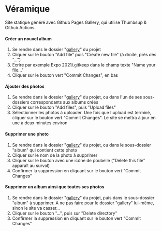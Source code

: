 # Véramique
Site statique généré avec Github Pages Gallery, qui utilise Thumbsup & Github Actions.

#### Créer un nouvel album
1. Se rendre dans le dossier "[gallery](https://github.com/ici-be/veramique/tree/master/gallery)" du projet
2. Cliquer sur le bouton "Add file" puis "Create new file" (à droite, près des "...")
3. Ecrire par exemple Expo 2021/.gitkeep dans le champ texte "Name your file..."
4. Cliquer sur le bouton vert "Commit Changes", en bas

#### Ajouter des photos
1. Se rendre dans le dossier "[gallery](https://github.com/ici-be/veramique/tree/master/gallery)" du projet, ou dans l'un de ses sous-dossiers correspondants aux albums créés
2. Cliquer sur le bouton "Add files", puis "Upload files"
3. Sélectionner les photos à uploader. Une fois que l'upload est terminé, cliquer sur le bouton vert "Commit Changes". Le site se mettra à jour en une à deux minutes environ

#### Supprimer une photo
1. Se rendre dans le dossier "[gallery](https://github.com/ici-be/veramique/tree/master/gallery)" du projet, ou dans le sous-dossier "album" qui contient cette photo
2. Cliquer sur le nom de la photo à supprimer
3. Cliquer sur le bouton avec une icône de poubelle ("Delete this file" apparaît au survol)
4. Confirmer la suppression en cliquant sur le bouton vert "Commit Changes"

#### Supprimer un album ainsi que toutes ses photos
1. Se rendre dans le dossier "[gallery](https://github.com/ici-be/veramique/tree/master/gallery)" du projet, puis dans le sous-dossier "album" à supprimer. A ne pas faire pour le dossier "gallery" lui-même, sinon le site va casser...
2. Cliquer sur le bouton "...", puis sur "Delete directory"
3. Confirmer la suppression en cliquant sur le bouton vert "Commit Changes"
